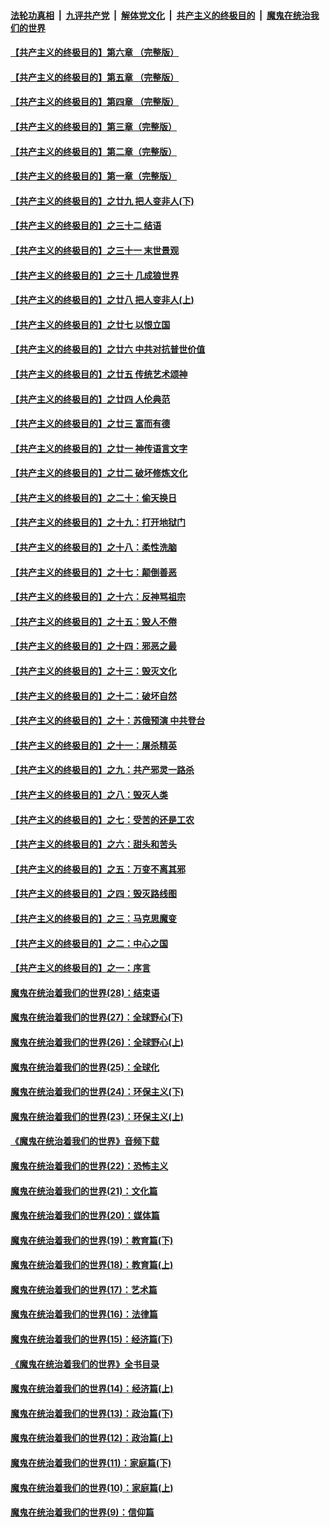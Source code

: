 ####  [法轮功真相](../../../../basic/blob/master/README.md?t=04040901) &nbsp;|&nbsp; [九评共产党](../../../../9ping.md/blob/master/README.md?t=04040901) &nbsp;|&nbsp; [解体党文化](../../../../jtdwh.md/blob/master/README.md?t=04040901)  &nbsp;|&nbsp; [共产主义的终极目的](../../../../gczydzjmd.md/blob/master/README.md?t=04040901) &nbsp;|&nbsp; [魔鬼在统治我们的世界](../../../../mgztzwmdsj.md/blob/master/README.md?t=04040901) 

#### [【共产主义的终极目的】第六章 （完整版）](../pages/nsc422/n11428913.md?t=04040901) 

#### [【共产主义的终极目的】第五章 （完整版）](../pages/nsc422/n11428912.md?t=04040901) 

#### [【共产主义的终极目的】第四章 （完整版）](../pages/nsc422/n11428907.md?t=04040901) 

#### [【共产主义的终极目的】第三章（完整版）](../pages/nsc422/n11428848.md?t=04040901) 

#### [【共产主义的终极目的】第二章（完整版）](../pages/nsc422/n11428831.md?t=04040901) 

#### [【共产主义的终极目的】第一章（完整版）](../pages/nsc422/n11417651.md?t=04040901) 

#### [【共产主义的终极目的】之廿九 把人变非人(下)](../pages/nsc422/n11344140.md?t=04040901) 

#### [【共产主义的终极目的】之三十二 结语](../pages/nsc422/n11360535.md?t=04040901) 

#### [【共产主义的终极目的】之三十一 末世景观](../pages/nsc422/n11351129.md?t=04040901) 

#### [【共产主义的终极目的】之三十 几成狼世界](../pages/nsc422/n11348280.md?t=04040901) 

#### [【共产主义的终极目的】之廿八 把人变非人(上)](../pages/nsc422/n11340492.md?t=04040901) 

#### [【共产主义的终极目的】之廿七 以恨立国](../pages/nsc422/n11336944.md?t=04040901) 

#### [【共产主义的终极目的】之廿六 中共对抗普世价值](../pages/nsc422/n11324785.md?t=04040901) 

#### [【共产主义的终极目的】之廿五 传统艺术颂神](../pages/nsc422/n11296396.md?t=04040901) 

#### [【共产主义的终极目的】之廿四 人伦典范](../pages/nsc422/n11296397.md?t=04040901) 

#### [【共产主义的终极目的】之廿三 富而有德](../pages/nsc422/n11283598.md?t=04040901) 

#### [【共产主义的终极目的】之廿一 神传语言文字](../pages/nsc422/n11263265.md?t=04040901) 

#### [【共产主义的终极目的】之廿二 破坏修炼文化](../pages/nsc422/n11245728.md?t=04040901) 

#### [【共产主义的终极目的】之二十：偷天换日](../pages/nsc422/n11238846.md?t=04040901) 

#### [【共产主义的终极目的】之十九：打开地狱门](../pages/nsc422/n11206376.md?t=04040901) 

#### [【共产主义的终极目的】之十八：柔性洗脑](../pages/nsc422/n11199994.md?t=04040901) 

#### [【共产主义的终极目的】之十七：颠倒善恶](../pages/nsc422/n11179782.md?t=04040901) 

#### [【共产主义的终极目的】之十六：反神骂祖宗](../pages/nsc422/n11166798.md?t=04040901) 

#### [【共产主义的终极目的】之十五：毁人不倦](../pages/nsc422/n11166792.md?t=04040901) 

#### [【共产主义的终极目的】之十四：邪恶之最](../pages/nsc422/n11150249.md?t=04040901) 

#### [【共产主义的终极目的】之十三：毁灭文化](../pages/nsc422/n11135227.md?t=04040901) 

#### [【共产主义的终极目的】之十二：破坏自然](../pages/nsc422/n11135214.md?t=04040901) 

#### [【共产主义的终极目的】之十：苏俄预演 中共登台](../pages/nsc422/n11118424.md?t=04040901) 

#### [【共产主义的终极目的】之十一：屠杀精英](../pages/nsc422/n11118442.md?t=04040901) 

#### [【共产主义的终极目的】之九：共产邪灵一路杀](../pages/nsc422/n11114139.md?t=04040901) 

#### [【共产主义的终极目的】之八：毁灭人类](../pages/nsc422/n11108503.md?t=04040901) 

#### [【共产主义的终极目的】之七：受苦的还是工农](../pages/nsc422/n11101809.md?t=04040901) 

#### [【共产主义的终极目的】之六：甜头和苦头](../pages/nsc422/n11096971.md?t=04040901) 

#### [【共产主义的终极目的】之五：万变不离其邪](../pages/nsc422/n11091285.md?t=04040901) 

#### [【共产主义的终极目的】之四：毁灭路线图](../pages/nsc422/n11086284.md?t=04040901) 

#### [【共产主义的终极目的】之三：马克思魔变](../pages/nsc422/n11061941.md?t=04040901) 

#### [【共产主义的终极目的】之二：中心之国](../pages/nsc422/n11047728.md?t=04040901) 

#### [【共产主义的终极目的】之一：序言](../pages/nsc422/n11086077.md?t=04040901) 

#### [魔鬼在统治着我们的世界(28)：结束语](../pages/nsc422/n10936246.md?t=04040901) 

#### [魔鬼在统治着我们的世界(27)：全球野心(下)](../pages/nsc422/n10928319.md?t=04040901) 

#### [魔鬼在统治着我们的世界(26)：全球野心(上)](../pages/nsc422/n10900318.md?t=04040901) 

#### [魔鬼在统治着我们的世界(25)：全球化](../pages/nsc422/n10788205.md?t=04040901) 

#### [魔鬼在统治着我们的世界(24)：环保主义(下)](../pages/nsc422/n10695307.md?t=04040901) 

#### [魔鬼在统治着我们的世界(23)：环保主义(上)](../pages/nsc422/n10688613.md?t=04040901) 

#### [《魔鬼在统治着我们的世界》音频下载](../pages/nsc422/n10635553.md?t=04040901) 

#### [魔鬼在统治着我们的世界(22)：恐怖主义](../pages/nsc422/n10614727.md?t=04040901) 

#### [魔鬼在统治着我们的世界(21)：文化篇](../pages/nsc422/n10597706.md?t=04040901) 

#### [魔鬼在统治着我们的世界(20)：媒体篇](../pages/nsc422/n10586579.md?t=04040901) 

#### [魔鬼在统治着我们的世界(19)：教育篇(下)](../pages/nsc422/n10564808.md?t=04040901) 

#### [魔鬼在统治着我们的世界(18)：教育篇(上)](../pages/nsc422/n10526970.md?t=04040901) 

#### [魔鬼在统治着我们的世界(17)：艺术篇](../pages/nsc422/n10499093.md?t=04040901) 

#### [魔鬼在统治着我们的世界(16)：法律篇](../pages/nsc422/n10485969.md?t=04040901) 

#### [魔鬼在统治着我们的世界(15)：经济篇(下)](../pages/nsc422/n10469975.md?t=04040901) 

#### [《魔鬼在统治着我们的世界》全书目录](../pages/nsc422/n10464261.md?t=04040901) 

#### [魔鬼在统治着我们的世界(14)：经济篇(上)](../pages/nsc422/n10457370.md?t=04040901) 

#### [魔鬼在统治着我们的世界(13)：政治篇(下)](../pages/nsc422/n10448270.md?t=04040901) 

#### [魔鬼在统治着我们的世界(12)：政治篇(上)](../pages/nsc422/n10444576.md?t=04040901) 

#### [魔鬼在统治着我们的世界(11)：家庭篇(下)](../pages/nsc422/n10440961.md?t=04040901) 

#### [魔鬼在统治着我们的世界(10)：家庭篇(上)](../pages/nsc422/n10435448.md?t=04040901) 

#### [魔鬼在统治着我们的世界(9)：信仰篇](../pages/nsc422/n10432159.md?t=04040901) 

